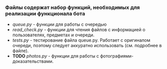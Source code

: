 ### Файлы содержат набор функций, необходимых для реализации функционала бота

- _queue.py_ - функции для работы с очередью  
- _read_check.py_ - функции для чтения файлов с информацией о пользователях, предметах и очереди.
- _tests.py_ - тестирование файла queue.py. Работает с оригиналом очереди, поэтому следует аккуратно использовать (см. подробнее в файле).
- __TODO__ _photos.py_ - функции для работы с фотографиями-доказательствами.
